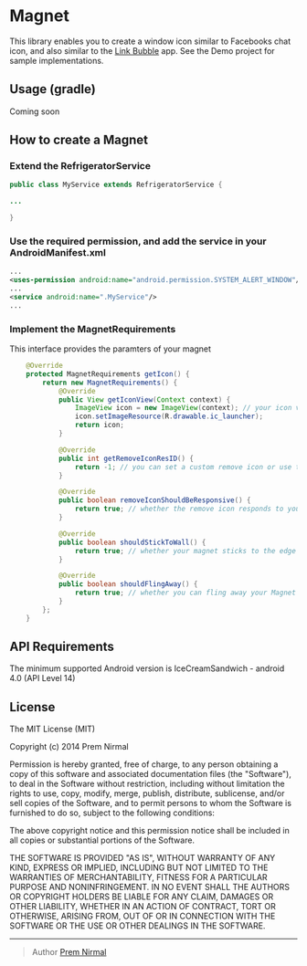 
# Magnet

This library enables you to create a window icon similar to Facebooks chat icon, and also similar to the [Link Bubble](https://play.google.com/store/apps/details?id=com.linkbubble.playstore&hl=en) app.
See the Demo project for sample implementations.

## Usage (gradle)

Coming soon

## How to create a Magnet

### Extend the RefrigeratorService

``` java
public class MyService extends RefrigeratorService {

...

}

```

### Use the required permission, and add the service in your AndroidManifest.xml

``` xml
...
<uses-permission android:name="android.permission.SYSTEM_ALERT_WINDOW"/>
...
<service android:name=".MyService"/>
...
```

### Implement the MagnetRequirements

This interface provides the paramters of your  magnet

``` java
    @Override
    protected MagnetRequirements getIcon() {
        return new MagnetRequirements() {
            @Override
            public View getIconView(Context context) {
                ImageView icon = new ImageView(context); // your icon view can be any view
                icon.setImageResource(R.drawable.ic_launcher);
                return icon;
            }

            @Override
            public int getRemoveIconResID() {
                return -1; // you can set a custom remove icon or use the default one
            }

            @Override
            public boolean removeIconShouldBeResponsive() {
                return true; // whether the remove icon responds to your touches
            }

            @Override
            public boolean shouldStickToWall() {
                return true; // whether your magnet sticks to the edge of your screen
            }

            @Override
            public boolean shouldFlingAway() {
                return true; // whether you can fling away your Magnet
            }
        };
    }
```

## API Requirements
The minimum supported Android version is IceCreamSandwich - android 4.0 (API Level 14)

## License

The MIT License (MIT)

Copyright (c) 2014 Prem Nirmal

Permission is hereby granted, free of charge, to any person obtaining a copy
of this software and associated documentation files (the "Software"), to deal
in the Software without restriction, including without limitation the rights
to use, copy, modify, merge, publish, distribute, sublicense, and/or sell
copies of the Software, and to permit persons to whom the Software is
furnished to do so, subject to the following conditions:

The above copyright notice and this permission notice shall be included in
all copies or substantial portions of the Software.

THE SOFTWARE IS PROVIDED "AS IS", WITHOUT WARRANTY OF ANY KIND, EXPRESS OR
IMPLIED, INCLUDING BUT NOT LIMITED TO THE WARRANTIES OF MERCHANTABILITY,
FITNESS FOR A PARTICULAR PURPOSE AND NONINFRINGEMENT. IN NO EVENT SHALL THE
AUTHORS OR COPYRIGHT HOLDERS BE LIABLE FOR ANY CLAIM, DAMAGES OR OTHER
LIABILITY, WHETHER IN AN ACTION OF CONTRACT, TORT OR OTHERWISE, ARISING FROM,
OUT OF OR IN CONNECTION WITH THE SOFTWARE OR THE USE OR OTHER DEALINGS IN
THE SOFTWARE.

---

> Author
> [Prem Nirmal](https://twitter.com/premnirmal88)
